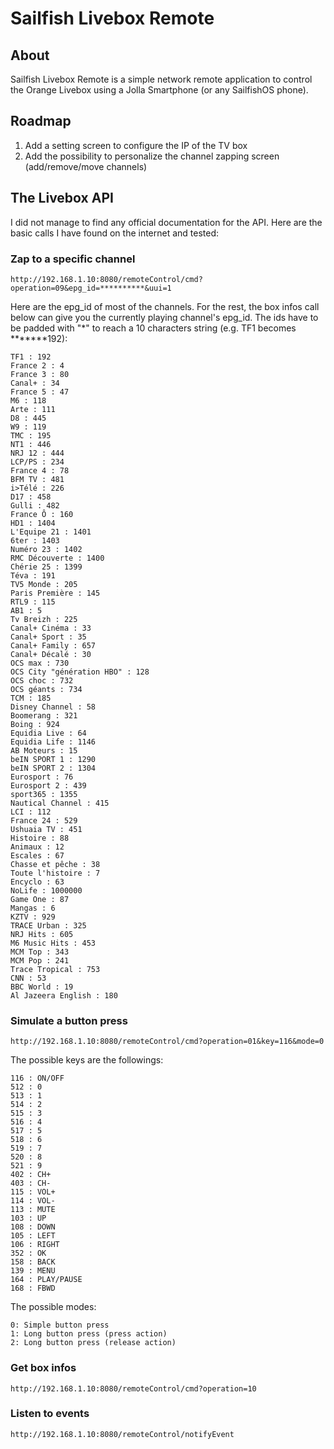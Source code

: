# Sailfish Livebox Remote

## About

Sailfish Livebox Remote is a simple network remote application to control the Orange Livebox using a Jolla Smartphone (or any SailfishOS phone).

## Roadmap

1. Add a setting screen to configure the IP of the TV box
2. Add the possibility to personalize the channel zapping screen (add/remove/move channels)

## The Livebox API

I did not manage to find any official documentation for the API. Here are the basic calls I have found on the internet and tested:

### Zap to a specific channel

    http://192.168.1.10:8080/remoteControl/cmd?operation=09&epg_id=**********&uui=1

Here are the epg_id of most of the channels. For the rest, the box infos call below can give you the currently playing channel's epg_id. The ids have to be padded with "\*" to reach a 10 characters string (e.g. TF1 becomes *******192):

    TF1 : 192
    France 2 : 4
    France 3 : 80
    Canal+ : 34
    France 5 : 47
    M6 : 118
    Arte : 111
    D8 : 445
    W9 : 119
    TMC : 195
    NT1 : 446
    NRJ 12 : 444
    LCP/PS : 234
    France 4 : 78
    BFM TV : 481
    i>Télé : 226
    D17 : 458
    Gulli : 482
    France Ô : 160
    HD1 : 1404
    L'Equipe 21 : 1401
    6ter : 1403
    Numéro 23 : 1402
    RMC Découverte : 1400
    Chérie 25 : 1399
    Téva : 191
    TV5 Monde : 205
    Paris Première : 145
    RTL9 : 115
    AB1 : 5
    Tv Breizh : 225
    Canal+ Cinéma : 33
    Canal+ Sport : 35
    Canal+ Family : 657
    Canal+ Décalé : 30
    OCS max : 730
    OCS City "génération HBO" : 128 
    OCS choc : 732
    OCS géants : 734
    TCM : 185
    Disney Channel : 58
    Boomerang : 321
    Boing : 924
    Equidia Live : 64
    Equidia Life : 1146
    AB Moteurs : 15
    beIN SPORT 1 : 1290
    beIN SPORT 2 : 1304
    Eurosport : 76
    Eurosport 2 : 439
    sport365 : 1355
    Nautical Channel : 415
    LCI : 112
    France 24 : 529
    Ushuaia TV : 451
    Histoire : 88
    Animaux : 12
    Escales : 67
    Chasse et pêche : 38
    Toute l'histoire : 7
    Encyclo : 63
    NoLife : 1000000
    Game One : 87
    Mangas : 6
    KZTV : 929
    TRACE Urban : 325
    NRJ Hits : 605
    M6 Music Hits : 453
    MCM Top : 343
    MCM Pop : 241
    Trace Tropical : 753
    CNN : 53
    BBC World : 19
    Al Jazeera English : 180
    
### Simulate a button press

    http://192.168.1.10:8080/remoteControl/cmd?operation=01&key=116&mode=0
    
The possible keys are the followings:

    116 : ON/OFF
    512 : 0
    513 : 1
    514 : 2
    515 : 3
    516 : 4
    517 : 5
    518 : 6
    519 : 7
    520 : 8
    521 : 9
    402 : CH+
    403 : CH-
    115 : VOL+
    114 : VOL-
    113 : MUTE
    103 : UP
    108 : DOWN
    105 : LEFT
    106 : RIGHT
    352 : OK
    158 : BACK
    139 : MENU
    164 : PLAY/PAUSE
    168 : FBWD

The possible modes:

    0: Simple button press
    1: Long button press (press action)
    2: Long button press (release action)

### Get box infos

    http://192.168.1.10:8080/remoteControl/cmd?operation=10
    
### Listen to events

    http://192.168.1.10:8080/remoteControl/notifyEvent
